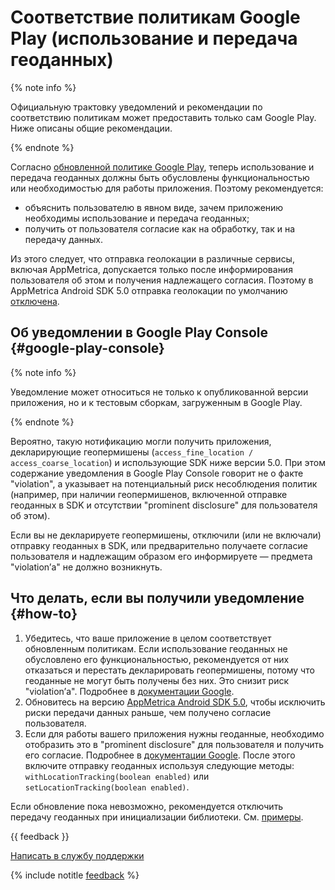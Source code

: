 # Соответствие политикам Google Play (использование и передача геоданных)

{% note info %}

Официальную трактовку уведомлений и рекомендации по соответствию политикам может предоставить только сам Google Play. Ниже описаны общие рекомендации.

{% endnote %}

Согласно [обновленной политике Google Play](https://support.google.com/googleplay/android-developer/answer/11995078), теперь использование и передача геоданных должны быть обусловлены функциональностью или необходимостью для работы приложения. Поэтому рекомендуется:

- объяснить пользователю в явном виде, зачем приложению необходимы использование и передача геоданных;
- получить от пользователя согласие как на обработку, так и на передачу данных.

Из этого следует, что отправка геолокации в различные сервисы, включая AppMetrica, допускается только после информирования пользователя об этом и получения надлежащего согласия. Поэтому в AppMetrica Android SDK 5.0 отправка геолокации по умолчанию [отключена](../sdk/android/changelog-android.md).

## Об уведомлении в Google Play Console {#google-play-console}

{% note info %}

Уведомление может относиться не только к опубликованной версии приложения, но и к тестовым сборкам, загруженным в Google Play.

{% endnote %}

Вероятно, такую нотификацию могли получить приложения, декларирующие геопермишены (`access_fine_location / access_coarse_location`) и использующие SDK ниже версии 5.0. При этом содержание уведомления в Google Play Console говорит не о факте "violation", а указывает на потенциальный риск несоблюдения политик (например, при наличии геопермишенов, включенной отправке геоданных в SDK и отсутствии "prominent disclosure" для пользователя об этом).

Если вы не декларируете геопермишены, отключили (или не включали) отправку геоданных в SDK, или предварительно получаете согласие пользователя и надлежащим образом его информируете — предмета "violation’а" не должно возникнуть.

## Что делать, если вы получили уведомление {#how-to}

1. Убедитесь, что ваше приложение в целом соответствует обновленным политикам. Если использование геоданных не обусловлено его функциональностью, рекомендуется от них отказаться и перестать декларировать геопермишены, потому что геоданные не могут быть получены без них. Это снизит риск "violation’а". Подробнее в [документации Google](https://support.google.com/googleplay/android-developer/answer/10144311).
1. Обновитесь на версию [AppMetrica Android SDK 5.0](../sdk/android/changelog-android.md), чтобы исключить риски передачи данных раньше, чем получено согласие пользователя.
1. Если для работы вашего приложения нужны геоданные, необходимо отобразить это в "prominent disclosure" для пользователя и получить его согласие. Подробнее в [документации Google](https://support.google.com/googleplay/android-developer/answer/11995078). После этого включите отправку геоданных используя следующие методы: `withLocationTracking(boolean enabled)` или `setLocationTracking(boolean enabled)`.

Если обновление пока невозможно, рекомендуется отключить передачу геоданных при инициализации библиотеки. См. [примеры](../data-collection/geo.md#track-location).

{{ feedback }}

<a href="../troubleshooting/feedback-new.html">
  <span class="button">Написать в службу поддержки</span>
</a>

{% include notitle [feedback](../_includes/feedback-button.md) %}
